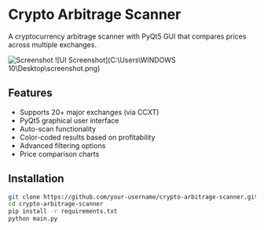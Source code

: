 # Crypto Arbitrage Scanner

A cryptocurrency arbitrage scanner with PyQt5 GUI that compares prices across multiple exchanges.

![Screenshot](docs/images/screenshot.png)
![UI Screenshot](C:\Users\WINDOWS 10\Desktop\screenshot.png)
## Features

- Supports 20+ major exchanges (via CCXT)
- PyQt5 graphical user interface
- Auto-scan functionality
- Color-coded results based on profitability
- Advanced filtering options
- Price comparison charts

## Installation

```bash
git clone https://github.com/your-username/crypto-arbitrage-scanner.git
cd crypto-arbitrage-scanner
pip install -r requirements.txt
python main.py
